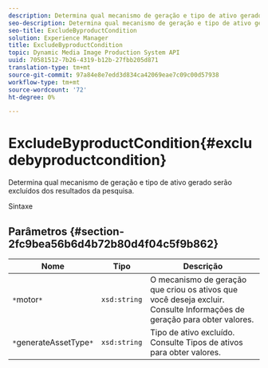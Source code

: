 ```yaml
---
description: Determina qual mecanismo de geração e tipo de ativo gerado serão excluídos dos resultados da pesquisa.
seo-description: Determina qual mecanismo de geração e tipo de ativo gerado serão excluídos dos resultados da pesquisa.
seo-title: ExcludeByproductCondition
solution: Experience Manager
title: ExcludeByproductCondition
topic: Dynamic Media Image Production System API
uuid: 70581512-7b26-4319-b12b-27fbb205d871
translation-type: tm+mt
source-git-commit: 97a84e8e7edd3d834ca42069eae7c09c00d57938
workflow-type: tm+mt
source-wordcount: '72'
ht-degree: 0%

---
```



# ExcludeByproductCondition{#excludebyproductcondition}

Determina qual mecanismo de geração e tipo de ativo gerado serão excluídos dos resultados da pesquisa.

Sintaxe

## Parâmetros {#section-2fc9bea56b6d4b72b80d4f04c5f9b862}

| Nome | Tipo | Descrição |
|---|---|---|
| `*`motor`*` | `xsd:string` | O mecanismo de geração que criou os ativos que você deseja excluir. Consulte Informações de geração para obter valores. |
| `*`generateAssetType`*` | `xsd:string` | Tipo de ativo excluído. Consulte Tipos de ativos para obter valores. |

